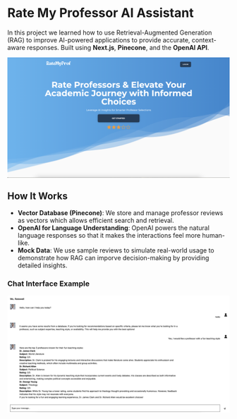 # Rate My Professor AI Assistant

In this project we learned how to use Retrieval-Augmented Generation (RAG) to improve AI-powered applications to provide accurate, context-aware responses. Built using **Next.js**, **Pinecone**, and the **OpenAI API**.

<div align="center">
    <a href="https://rate-my-prof-hge3dl7jf-rukaiahs-projects.vercel.app/">
        <img src="./public/preview.png" align="center" width="1000px" alt="Rate My Professor AI Assistant Preview">
    </a>
</div>

## How It Works

- **Vector Database (Pinecone)**: We store and manage professor reviews as vectors which allows efficient search and retrieval.
- **OpenAI for Language Understanding**: OpenAI powers the natural language responses so that it makes the interactions feel more human-like.
- **Mock Data**: We use sample reviews to simulate real-world usage to demonstrate how RAG can imporve decision-making by providing detailed insights.

### Chat Interface Example

<div align="center">
    <a href="https://rate-my-prof-hge3dl7jf-rukaiahs-projects.vercel.app/">
        <img src="./public/chat.png" align="center" width="1000px" alt="Rate My Professor AI Assistant Chat Example">
    </a>
</div>

